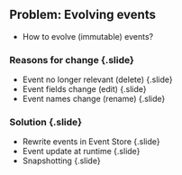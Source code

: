 ## Problem: Evolving events

* How to evolve (immutable) events?

### Reasons for change {.slide}

* Event no longer relevant (delete) 
{.slide}
* Event fields change (edit) 
{.slide}
* Event names change (rename) 
{.slide}

### Solution {.slide}

* Rewrite events in Event Store
{.slide}
* Event update at runtime
{.slide}
* Snapshotting
{.slide}
